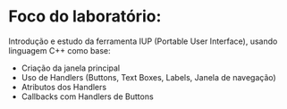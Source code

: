 # Foco do laboratório:

Introdução e estudo da ferramenta IUP (Portable User Interface), usando linguagem C++ como base:

- Criação da janela principal
- Uso de Handlers (Buttons, Text Boxes, Labels, Janela de navegação)
- Atributos dos Handlers
- Callbacks com Handlers de Buttons
